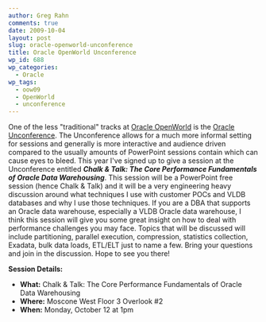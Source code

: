 ```yaml
---
author: Greg Rahn
comments: true
date: 2009-10-04
layout: post
slug: oracle-openworld-unconference
title: Oracle OpenWorld Unconference
wp_id: 688
wp_categories:
  - Oracle
wp_tags:
  - oow09
  - OpenWorld
  - unconference
---
```


One of the less "traditional" tracks at [Oracle OpenWorld](http://www.oracle.com/us/openworld/index.htm) is the [Oracle Unconference](http://wiki.oracle.com/page/Oracle+OpenWorld+Unconference).  The Unconference allows for a much more informal setting for sessions and generally is more interactive and audience driven compared to the usually amounts of PowerPoint sessions contain which can cause eyes to bleed.  This year I've signed up to give a session at the Unconference entitled **_Chalk & Talk: The Core Performance Fundamentals of Oracle Data Warehousing_**.  This session will be a PowerPoint free session (hence Chalk & Talk) and it will be a very engineering heavy discussion around what techniques I use with customer POCs and VLDB databases and why I use those techniques.  If you are a DBA that supports an Oracle data warehouse, especially a VLDB Oracle data warehouse, I think this session will give you some great insight on how to deal with performance challenges you may face.  Topics that will be discussed will include partitioning, parallel execution, compression, statistics collection, Exadata, bulk data loads, ETL/ELT just to name a few.  Bring your questions and join in the discussion.  Hope to see you there!

**Session Details:** 

- **What:** Chalk & Talk: The Core Performance Fundamentals of Oracle Data Warehousing 
- **Where:** Moscone West Floor 3 Overlook #2 
- **When:** Monday, October 12 at 1pm

